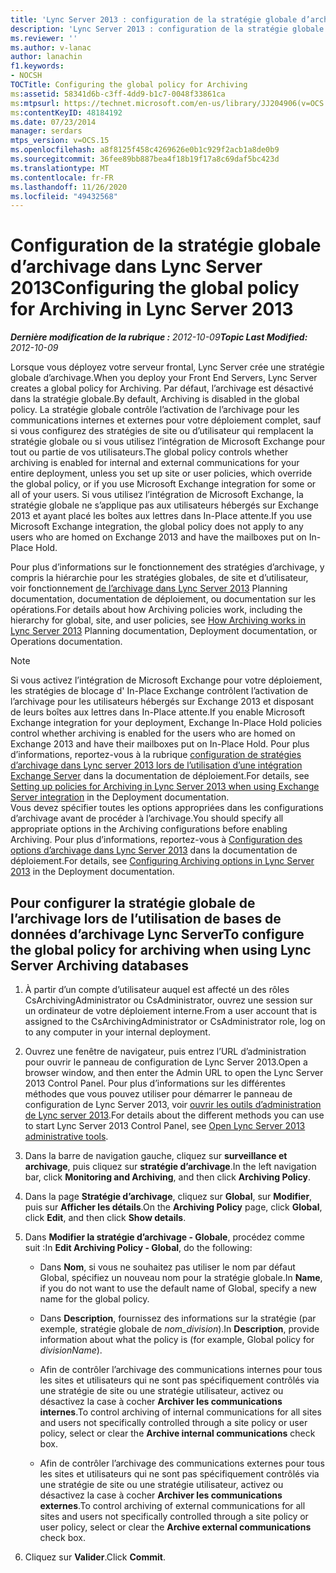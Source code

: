 ```yaml
---
title: 'Lync Server 2013 : configuration de la stratégie globale d’archivage'
description: 'Lync Server 2013 : configuration de la stratégie globale d’archivage.'
ms.reviewer: ''
ms.author: v-lanac
author: lanachin
f1.keywords:
- NOCSH
TOCTitle: Configuring the global policy for Archiving
ms:assetid: 58341d6b-c3ff-4dd9-b1c7-0048f33861ca
ms:mtpsurl: https://technet.microsoft.com/en-us/library/JJ204906(v=OCS.15)
ms:contentKeyID: 48184192
ms.date: 07/23/2014
manager: serdars
mtps_version: v=OCS.15
ms.openlocfilehash: a8f8125f458c4269626e0b1c929f2acb1a8de0b9
ms.sourcegitcommit: 36fee89bb887bea4f18b19f17a8c69daf5bc423d
ms.translationtype: MT
ms.contentlocale: fr-FR
ms.lasthandoff: 11/26/2020
ms.locfileid: "49432568"
---
```

# <a name="configuring-the-global-policy-for-archiving-in-lync-server-2013"></a><span data-ttu-id="9d358-103">Configuration de la stratégie globale d’archivage dans Lync Server 2013</span><span class="sxs-lookup"><span data-stu-id="9d358-103">Configuring the global policy for Archiving in Lync Server 2013</span></span>

<div data-xmlns="http://www.w3.org/1999/xhtml">

<div class="topic" data-xmlns="http://www.w3.org/1999/xhtml" data-msxsl="urn:schemas-microsoft-com:xslt" data-cs="https://msdn.microsoft.com/">

<div data-asp="https://msdn2.microsoft.com/asp">



</div>

<div id="mainSection">

<div id="mainBody"><span data-ttu-id="9d358-104">

<span> </span></span><span class="sxs-lookup"><span data-stu-id="9d358-104">

<span> </span></span></span>

<span data-ttu-id="9d358-105">_**Dernière modification de la rubrique :** 2012-10-09_</span><span class="sxs-lookup"><span data-stu-id="9d358-105">_**Topic Last Modified:** 2012-10-09_</span></span>

<span data-ttu-id="9d358-106">Lorsque vous déployez votre serveur frontal, Lync Server crée une stratégie globale d’archivage.</span><span class="sxs-lookup"><span data-stu-id="9d358-106">When you deploy your Front End Servers, Lync Server creates a global policy for Archiving.</span></span> <span data-ttu-id="9d358-107">Par défaut, l’archivage est désactivé dans la stratégie globale.</span><span class="sxs-lookup"><span data-stu-id="9d358-107">By default, Archiving is disabled in the global policy.</span></span> <span data-ttu-id="9d358-108">La stratégie globale contrôle l’activation de l’archivage pour les communications internes et externes pour votre déploiement complet, sauf si vous configurez des stratégies de site ou d’utilisateur qui remplacent la stratégie globale ou si vous utilisez l’intégration de Microsoft Exchange pour tout ou partie de vos utilisateurs.</span><span class="sxs-lookup"><span data-stu-id="9d358-108">The global policy controls whether archiving is enabled for internal and external communications for your entire deployment, unless you set up site or user policies, which override the global policy, or if you use Microsoft Exchange integration for some or all of your users.</span></span> <span data-ttu-id="9d358-109">Si vous utilisez l’intégration de Microsoft Exchange, la stratégie globale ne s’applique pas aux utilisateurs hébergés sur Exchange 2013 et ayant placé les boîtes aux lettres dans In-Place attente.</span><span class="sxs-lookup"><span data-stu-id="9d358-109">If you use Microsoft Exchange integration, the global policy does not apply to any users who are homed on Exchange 2013 and have the mailboxes put on In-Place Hold.</span></span>

<span data-ttu-id="9d358-110">Pour plus d’informations sur le fonctionnement des stratégies d’archivage, y compris la hiérarchie pour les stratégies globales, de site et d’utilisateur, voir fonctionnement [de l’archivage dans Lync Server 2013](lync-server-2013-how-archiving-works.md) Planning documentation, documentation de déploiement, ou documentation sur les opérations.</span><span class="sxs-lookup"><span data-stu-id="9d358-110">For details about how Archiving policies work, including the hierarchy for global, site, and user policies, see [How Archiving works in Lync Server 2013](lync-server-2013-how-archiving-works.md) Planning documentation, Deployment documentation, or Operations documentation.</span></span>

<div>


> [!NOTE]  
> <span data-ttu-id="9d358-111">Si vous activez l’intégration de Microsoft Exchange pour votre déploiement, les stratégies de blocage d' In-Place Exchange contrôlent l’activation de l’archivage pour les utilisateurs hébergés sur Exchange 2013 et disposant de leurs boîtes aux lettres dans In-Place attente.</span><span class="sxs-lookup"><span data-stu-id="9d358-111">If you enable Microsoft Exchange integration for your deployment, Exchange In-Place Hold policies control whether archiving is enabled for the users who are homed on Exchange 2013 and have their mailboxes put on In-Place Hold.</span></span> <span data-ttu-id="9d358-112">Pour plus d’informations, reportez-vous à la rubrique <A href="lync-server-2013-setting-up-policies-for-archiving-when-using-exchange-server-integration.md">configuration de stratégies d’archivage dans Lync server 2013 lors de l’utilisation d’une intégration Exchange Server</A> dans la documentation de déploiement.</span><span class="sxs-lookup"><span data-stu-id="9d358-112">For details, see <A href="lync-server-2013-setting-up-policies-for-archiving-when-using-exchange-server-integration.md">Setting up policies for Archiving in Lync Server 2013 when using Exchange Server integration</A> in the Deployment documentation.</span></span><BR><span data-ttu-id="9d358-113">Vous devez spécifier toutes les options appropriées dans les configurations d’archivage avant de procéder à l’archivage.</span><span class="sxs-lookup"><span data-stu-id="9d358-113">You should specify all appropriate options in the Archiving configurations before enabling Archiving.</span></span> <span data-ttu-id="9d358-114">Pour plus d’informations, reportez-vous à <A href="lync-server-2013-configuring-archiving-options.md">Configuration des options d’archivage dans Lync Server 2013</A> dans la documentation de déploiement.</span><span class="sxs-lookup"><span data-stu-id="9d358-114">For details, see <A href="lync-server-2013-configuring-archiving-options.md">Configuring Archiving options in Lync Server 2013</A> in the Deployment documentation.</span></span>



</div>

<div>

## <a name="to-configure-the-global-policy-for-archiving-when-using-lync-server-archiving-databases"></a><span data-ttu-id="9d358-115">Pour configurer la stratégie globale de l’archivage lors de l’utilisation de bases de données d’archivage Lync Server</span><span class="sxs-lookup"><span data-stu-id="9d358-115">To configure the global policy for archiving when using Lync Server Archiving databases</span></span>

1.  <span data-ttu-id="9d358-116">À partir d’un compte d’utilisateur auquel est affecté un des rôles CsArchivingAdministrator ou CsAdministrator, ouvrez une session sur un ordinateur de votre déploiement interne.</span><span class="sxs-lookup"><span data-stu-id="9d358-116">From a user account that is assigned to the CsArchivingAdministrator or CsAdministrator role, log on to any computer in your internal deployment.</span></span>

2.  <span data-ttu-id="9d358-117">Ouvrez une fenêtre de navigateur, puis entrez l’URL d’administration pour ouvrir le panneau de configuration de Lync Server 2013.</span><span class="sxs-lookup"><span data-stu-id="9d358-117">Open a browser window, and then enter the Admin URL to open the Lync Server 2013 Control Panel.</span></span> <span data-ttu-id="9d358-118">Pour plus d’informations sur les différentes méthodes que vous pouvez utiliser pour démarrer le panneau de configuration de Lync Server 2013, voir [ouvrir les outils d’administration de Lync server 2013](lync-server-2013-open-lync-server-administrative-tools.md).</span><span class="sxs-lookup"><span data-stu-id="9d358-118">For details about the different methods you can use to start Lync Server 2013 Control Panel, see [Open Lync Server 2013 administrative tools](lync-server-2013-open-lync-server-administrative-tools.md).</span></span>

3.  <span data-ttu-id="9d358-119">Dans la barre de navigation gauche, cliquez sur **surveillance et archivage**, puis cliquez sur **stratégie d’archivage**.</span><span class="sxs-lookup"><span data-stu-id="9d358-119">In the left navigation bar, click **Monitoring and Archiving**, and then click **Archiving Policy**.</span></span>

4.  <span data-ttu-id="9d358-120">Dans la page **Stratégie d’archivage**, cliquez sur **Global**, sur **Modifier**, puis sur **Afficher les détails**.</span><span class="sxs-lookup"><span data-stu-id="9d358-120">On the **Archiving Policy** page, click **Global**, click **Edit**, and then click **Show details**.</span></span>

5.  <span data-ttu-id="9d358-121">Dans **Modifier la stratégie d’archivage - Globale**, procédez comme suit :</span><span class="sxs-lookup"><span data-stu-id="9d358-121">In **Edit Archiving Policy - Global**, do the following:</span></span>
    
      - <span data-ttu-id="9d358-122">Dans **Nom**, si vous ne souhaitez pas utiliser le nom par défaut Global, spécifiez un nouveau nom pour la stratégie globale.</span><span class="sxs-lookup"><span data-stu-id="9d358-122">In **Name**, if you do not want to use the default name of Global, specify a new name for the global policy.</span></span>
    
      - <span data-ttu-id="9d358-123">Dans **Description**, fournissez des informations sur la stratégie (par exemple, stratégie globale de *nom_division*).</span><span class="sxs-lookup"><span data-stu-id="9d358-123">In **Description**, provide information about what the policy is (for example, Global policy for *divisionName*).</span></span>
    
      - <span data-ttu-id="9d358-124">Afin de contrôler l’archivage des communications internes pour tous les sites et utilisateurs qui ne sont pas spécifiquement contrôlés via une stratégie de site ou une stratégie utilisateur, activez ou désactivez la case à cocher **Archiver les communications internes**.</span><span class="sxs-lookup"><span data-stu-id="9d358-124">To control archiving of internal communications for all sites and users not specifically controlled through a site policy or user policy, select or clear the **Archive internal communications** check box.</span></span>
    
      - <span data-ttu-id="9d358-125">Afin de contrôler l’archivage des communications externes pour tous les sites et utilisateurs qui ne sont pas spécifiquement contrôlés via une stratégie de site ou une stratégie utilisateur, activez ou désactivez la case à cocher **Archiver les communications externes**.</span><span class="sxs-lookup"><span data-stu-id="9d358-125">To control archiving of external communications for all sites and users not specifically controlled through a site policy or user policy, select or clear the **Archive external communications** check box.</span></span>

6.  <span data-ttu-id="9d358-126">Cliquez sur **Valider**.</span><span class="sxs-lookup"><span data-stu-id="9d358-126">Click **Commit**.</span></span>

<span data-ttu-id="9d358-127"></div>

</div>

<span> </span>

</div>

</div>

</span><span class="sxs-lookup"><span data-stu-id="9d358-127"></div>

</div>

<span> </span>

</div>

</div>

</span></span></div>

